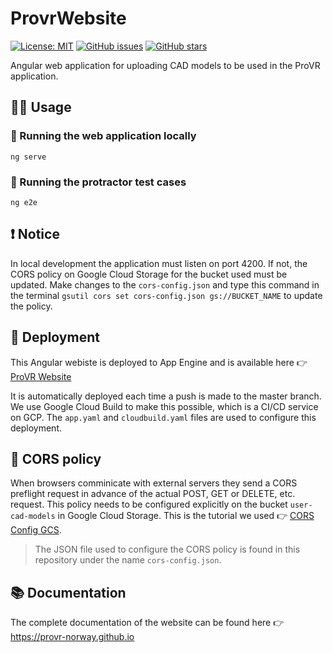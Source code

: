 # ProvrWebsite

[![License: MIT](https://img.shields.io/badge/License-MIT-yellow.svg)](https://opensource.org/licenses/MIT)
[![GitHub issues](https://img.shields.io/github/issues/ProVR-Norway/ProvrWebsite.svg)](https://GitHub.com/Naereen/StrapDown.js/issues/)
[![GitHub stars](https://img.shields.io/github/stars/ProVR-Norway/ProvrWebsite.svg?style=social&label=Star&maxAge=2592000)](https://GitHub.com/Naereen/StrapDown.js/stargazers/)

Angular web application for uploading CAD models to be used in the ProVR application.

## 🧑‍💻 Usage 

### 🛫 Running the web application locally
`ng serve`

### 🤖 Running the protractor test cases
`ng e2e`

## ❗️ Notice

In local development the application must listen on port 4200. If not, the CORS policy on Google Cloud Storage for the bucket used must be updated. Make changes to the `cors-config.json` and type this command in the terminal `gsutil cors set cors-config.json gs://BUCKET_NAME` to update the policy.

## 🚀 Deployment

This Angular webiste is deployed to App Engine and is available here 👉 [ProVR Website](https://vr-collaboration-room.ey.r.appspot.com)

It is automatically deployed each time a push is made to the master branch. We use Google Cloud Build to make this possible, which is a CI/CD service on GCP. The `app.yaml` and `cloudbuild.yaml` files are used to configure this deployment.

## 🚨 CORS policy

When browsers comminicate with external servers they send a CORS preflight request in advance of the actual POST, GET or DELETE, etc. request. This policy needs to be configured explicitly on the bucket `user-cad-models` in Google Cloud Storage. This is the tutorial we used 👉 [CORS Config GCS](https://cloud.google.com/storage/docs/configuring-cors). 

> The JSON file used to configure the CORS policy is found in this repository under the name `cors-config.json`.

## 📚 Documentation

The complete documentation of the website can be found here 👉 https://provr-norway.github.io


